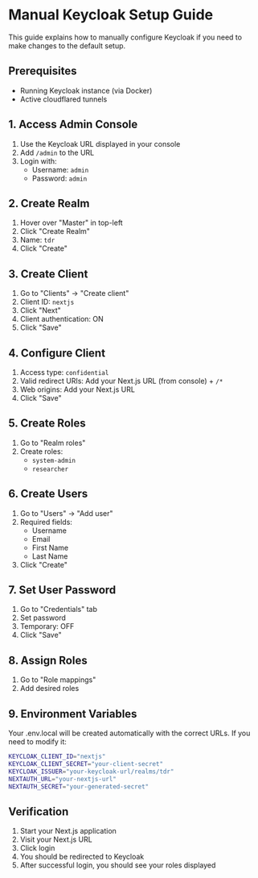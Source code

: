 # Manual Keycloak Setup Guide

This guide explains how to manually configure Keycloak if you need to make changes to the default setup.

## Prerequisites
- Running Keycloak instance (via Docker)
- Active cloudflared tunnels

## 1. Access Admin Console
1. Use the Keycloak URL displayed in your console
2. Add `/admin` to the URL
3. Login with:
   - Username: `admin`
   - Password: `admin`

## 2. Create Realm
1. Hover over "Master" in top-left
2. Click "Create Realm"
3. Name: `tdr`
4. Click "Create"

## 3. Create Client
1. Go to "Clients" → "Create client"
2. Client ID: `nextjs`
3. Click "Next"
4. Client authentication: ON
5. Click "Save"

## 4. Configure Client
1. Access type: `confidential`
2. Valid redirect URIs: Add your Next.js URL (from console) + `/*`
3. Web origins: Add your Next.js URL
4. Click "Save"

## 5. Create Roles
1. Go to "Realm roles"
2. Create roles:
   - `system-admin`
   - `researcher`

## 6. Create Users
1. Go to "Users" → "Add user"
2. Required fields:
   - Username
   - Email
   - First Name
   - Last Name
3. Click "Create"

## 7. Set User Password
1. Go to "Credentials" tab
2. Set password
3. Temporary: OFF
4. Click "Save"

## 8. Assign Roles
1. Go to "Role mappings"
2. Add desired roles

## 9. Environment Variables
Your .env.local will be created automatically with the correct URLs. If you need to modify it:

```sh
KEYCLOAK_CLIENT_ID="nextjs"
KEYCLOAK_CLIENT_SECRET="your-client-secret"
KEYCLOAK_ISSUER="your-keycloak-url/realms/tdr"
NEXTAUTH_URL="your-nextjs-url"
NEXTAUTH_SECRET="your-generated-secret"
```

## Verification
1. Start your Next.js application
2. Visit your Next.js URL
3. Click login
4. You should be redirected to Keycloak
5. After successful login, you should see your roles displayed



